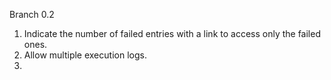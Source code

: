 Branch 0.2

1. Indicate the number of failed entries with a link to access only the failed ones.
2. Allow multiple execution logs.
3. 
